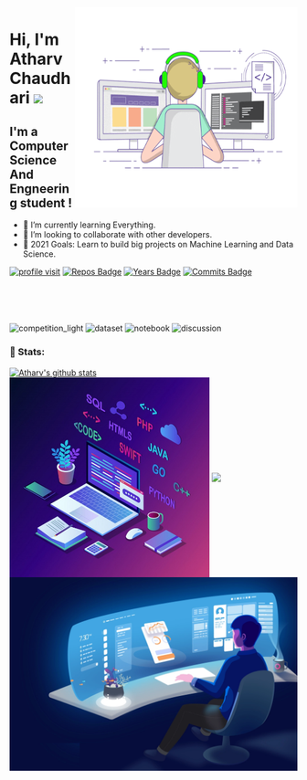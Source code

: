 <img align="right" alt="GIF" src="https://github.com/Atharv-Chaudhari/Atharv-Chaudhari/blob/ebe83577c1d40e367b7d8da71b612abe58fd3987/Profile%20Data/coding.gif" width="390" height="350" />

# Hi, I'm Atharv Chaudhari <img src="https://media.giphy.com/media/hvRJCLFzcasrR4ia7z/giphy.gif" width="35px">

## I'm a Computer Science And Engneering student !
- 🌱 I’m currently learning Everything.
- 👯 I’m looking to collaborate with other developers. 
- 🥅 2021 Goals: Learn to build big projects on Machine Learning and Data Science.


[![profile visit](https://komarev.com/ghpvc/?username=Atharv-Chaudhari)](https://badges.pufler.dev)
[![Repos Badge](https://badges.pufler.dev/repos/Atharv-Chaudhari)](https://badges.pufler.dev)
[![Years Badge](https://badges.pufler.dev/years/Atharv-Chaudhari)](https://badges.pufler.dev)
[![Commits Badge](https://badges.pufler.dev/commits/monthly/Atharv-Chaudhari)](https://badges.pufler.dev)


<br><br><br><br>
![competition_light](https://road-to-kaggle-grandmaster.vercel.app/api/badges/atharvchaudhari/competition/light)
![dataset](https://road-to-kaggle-grandmaster.vercel.app/api/badges/atharvchaudhari/dataset/light)
![notebook](https://road-to-kaggle-grandmaster.vercel.app/api/badges/atharvchaudhari/notebook/light)
![discussion](https://road-to-kaggle-grandmaster.vercel.app/api/badges/atharvchaudhari/discussion/light)



### 👦 Stats:
<a href="https://github.com/Atharv-Chaudhari">
 <img align="center" src="https://github-readme-stats.vercel.app/api?username=Atharv-Chaudhari&show_icons=true&theme=tokyonight&line_height=27" alt="Atharv's github stats" width="600" /></a>
<div>
  <img align="center" alt="GIF" src="https://github.com/Atharv-Chaudhari/Atharv-Chaudhari/blob/c17b6bb2e2a8d631172b5e1a75e705b2029a0fc1/Profile%20Data/lang.jpg" height="350" />
<a href="https://github.com/Atharv-Chaudhari">
  <img align="center" src="https://github-readme-stats.vercel.app/api/top-langs/?username=Atharv-Chaudhari&theme=light&hide_langs_below=1" height="350" />
</a>
   <img align="center" alt="GIF" src="https://github.com/Atharv-Chaudhari/Atharv-Chaudhari/blob/c17b6bb2e2a8d631172b5e1a75e705b2029a0fc1/Profile%20Data/Designer_Atharv.png"   />
</div>

